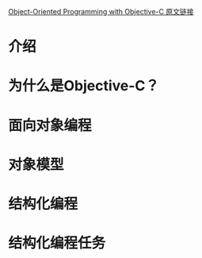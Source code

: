 [Object-Oriented Programming with Objective-C 原文链接](https://developer.apple.com/library/content/documentation/Cocoa/Conceptual/OOP_ObjC/Introduction/Introduction.html#//apple_ref/doc/uid/TP40005149)

# 介绍

# 为什么是Objective-C？

# 面向对象编程

# 对象模型

# 结构化编程

# 结构化编程任务